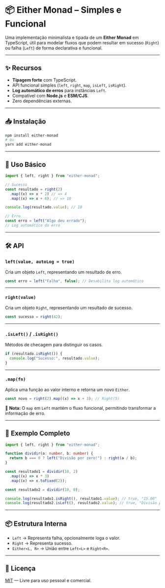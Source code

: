 # 📦 Either Monad – Simples e Funcional

Uma implementação minimalista e tipada de um **Either Monad** em TypeScript, útil para modelar fluxos que podem resultar em sucesso (`Right`) ou falha (`Left`) de forma declarativa e funcional.

---

## ✨ Recursos

- **Tipagem forte** com TypeScript.
- API funcional simples (`left`, `right`, `map`, `isLeft`, `isRight`).
- **Log automático de erros** para instâncias `Left`.
- Compatível com **Node.js** e **ESM/CJS**.
- Zero dependências externas.

---

## 📥 Instalação

```bash
npm install either-monad
# ou
yarn add either-monad
```

---

## 🚀 Uso Básico

```ts
import { left, right } from "either-monad";

// Sucesso
const resultado = right(2)
  .map((x) => x * 2) // => 4
  .map((x) => x + 6); // => 10

console.log(resultado.value); // 10

// Erro
const erro = left("Algo deu errado");
// Log automático do erro
```

---

## 🛠 API

### `left(value, autoLog = true)`

Cria um objeto `Left`, representando um resultado de erro.

```ts
const erro = left("Falha", false); // Desabilita log automático
```

---

### `right(value)`

Cria um objeto `Right`, representando um resultado de sucesso.

```ts
const sucesso = right(42);
```

---

### `.isLeft()` / `.isRight()`

Métodos de checagem para distinguir os casos.

```ts
if (resultado.isRight()) {
  console.log("Sucesso:", resultado.value);
}
```

---

### `.map(fn)`

Aplica uma função ao valor interno e retorna um novo `Either`.

```ts
const novo = right(2).map((x) => x + 3); // Right(5)
```

📌 **Nota:** O `map` em `Left` mantém o fluxo funcional, permitindo transformar a informação de erro.

---

## 📄 Exemplo Completo

```ts
import { left, right } from "either-monad";

function dividir(a: number, b: number) {
  return b === 0 ? left("Divisão por zero!") : right(a / b);
}

const resultado1 = dividir(10, 2)
  .map((x) => x * 3)
  .map((x) => x.toFixed(2));

const resultado2 = dividir(10, 0);

console.log(resultado1.isRight(), resultado1.value); // true, "15.00"
console.log(resultado2.isLeft(), resultado2.value); // true, "Divisão por zero!"
```

---

## 📦 Estrutura Interna

- `Left` → Representa falha, opcionalmente loga o valor.
- `Right` → Representa sucesso.
- `Either<L, R>` → União entre `Left<L>` e `Right<R>`.

---

## 📜 Licença

[MIT](./LICENSE) — Livre para uso pessoal e comercial.
